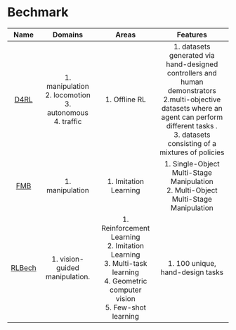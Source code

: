 # Bechmark

|                            Name                             |                           Domains                            |                            Areas                             |                           Features                           |
| :---------------------------------------------------------: | :----------------------------------------------------------: | :----------------------------------------------------------: | :----------------------------------------------------------: |
|    [D4RL](https://sites.google.com/view/d4rl-anonymous/)    | 1.  manipulation<br />2. locomotion<br />3. autonomous<br />4.  traffic |                     1. Offline RL<br />                      | 1. datasets generated via hand-designed controllers and human demonstrators<br />2.multi-objective datasets where an agent can perform different tasks .<br />3. datasets consisting of a mixtures of policies |
| [FMB](https://functional-manipulation-benchmark.github.io/) |                       1. manipulation                        |                    1. Imitation Learning                     | 1. Single-Object Multi-Stage Manipulation<br />2. Multi-Object Multi-Stage Manipulation |
|       [RLBech](https://sites.google.com/view/rlbench)       |             1. vision-guided manipulation.<br />             | 1. Reinforcement Learning<br />2. Imitation Learning<br />3. Multi-task learning<br />4. Geometric computer vision<br />5. Few-shot learning |               1. 100 unique, hand-design tasks               |
